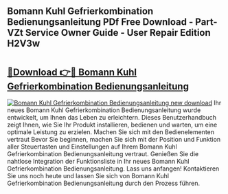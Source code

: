 ## Bomann Kuhl Gefrierkombination Bedienungsanleitung PDf Free Download - Part-VZt Service Owner Guide - User Repair Edition H2V3w

# <h2><a href="http://df4euv.blite.top/?on=Bomann+Kuhl+Gefrierkombination+Bedienungsanleitung">🔗Download 👉🔴 Bomann Kuhl Gefrierkombination Bedienungsanleitung</a></h2>

[![Bomann Kuhl Gefrierkombination Bedienungsanleitung new download](https://i.imgur.com/lujVjoI.png)](http://df4euv.blite.top/?on=Bomann+Kuhl+Gefrierkombination+Bedienungsanleitung)
Ihr neues Bomann Kuhl Gefrierkombination Bedienungsanleitung wurde entwickelt, um Ihnen das Leben zu erleichtern. Dieses Benutzerhandbuch zeigt Ihnen, wie Sie Ihr Produkt installieren, bedienen und warten, um eine optimale Leistung zu erzielen. Machen Sie sich mit den Bedienelementen vertraut Bevor Sie beginnen, machen Sie sich mit der Position und Funktion aller Steuertasten und Einstellungen auf Ihrem Bomann Kuhl Gefrierkombination Bedienungsanleitung vertraut. Genießen Sie die nahtlose Integration der Funktionsliste in Ihr neues Bomann Kuhl Gefrierkombination Bedienungsanleitung. Lass uns anfangen! Kontaktieren Sie uns noch heute und lassen Sie sich von Bomann Kuhl Gefrierkombination Bedienungsanleitung durch den Prozess führen.
